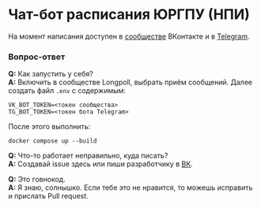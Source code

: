 # Чат-бот расписания ЮРГПУ (НПИ)

На момент написания доступен в [сообществе](https://vk.com/npi_schedule) ВКонтакте и в [Telegram](https://t.me/npi_schedule_bot).

### Вопрос-ответ
**Q:** Как запустить у себя?
<br>
**A:** Включить в сообществе Longpoll, выбрать приём сообщений. Далее создать файл `.env` с содержимым:
```shell
VK_BOT_TOKEN=<токен сообщества>
TG_BOT_TOKEN=<токен бота Telegram>
```
После этого выполнить:
```shell
docker compose up --build
```

**Q:** Что-то работает неправильно, куда писать?
<br>
**A:** Создавай issue здесь или пиши разработчику в [ВК](https://vk.com/id560302519).

**Q:** Это говнокод.
<br>
**A:** Я знаю, солнышко. Если тебе это не нравится, то можешь исправить и прислать Pull request.
